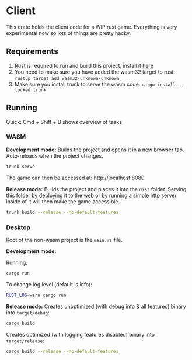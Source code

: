 # Client

This crate holds the client code for a WIP rust game. Everything is very experimental now so lots of things are pretty hacky.

## Requirements

1. Rust is required to run and build this project, install it [here](https://www.rust-lang.org/tools/install)
2. You need to make sure you have added the wasm32 target to rust: `rustup target add wasm32-unknown-unknown`
3. Make sure you install trunk to serve the wasm code: `cargo install --locked trunk`

## Running

Quick: Cmd + Shift + B shows overview of tasks

### WASM

**Development mode:** Builds the project and opens it in a new browser tab. Auto-reloads when the project changes.
```sh
trunk serve
```

The game can then be accessed at: http://localhost:8080

**Release mode:** Builds the project and places it into the `dist` folder. Serving this folder by deploying it to the web or by running a simple http server inside of it will then make the game accessible.
```sh
trunk build --release --no-default-features
```

### Desktop

Root of the non-wasm project is the `main.rs` file.

**Development mode:**

Running:
```sh
cargo run
```

To change log level (default is info):
```sh
RUST_LOG=warn cargo run
```

**Release mode:**
Creates unoptimized (with debug info & all features) binary into `target/debug`:
```sh
cargo build
```

Creates optimized (with logging features disabled) binary into `target/release`:
```sh
cargo build --release --no-default-features
```
